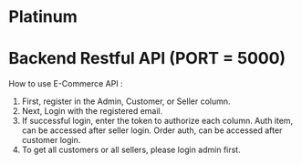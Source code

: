 # Platinum

# Backend Restful API (PORT = 5000)

How to use E-Commerce API :

1. First, register in the Admin, Customer, or Seller column. 
2. Next, Login with the registered email. 
3. If successful login, enter the token to authorize each column. 
   Auth item, can be accessed after seller login. Order auth, can be accessed after customer login. 
4. To get all customers or all sellers, please login admin first.


